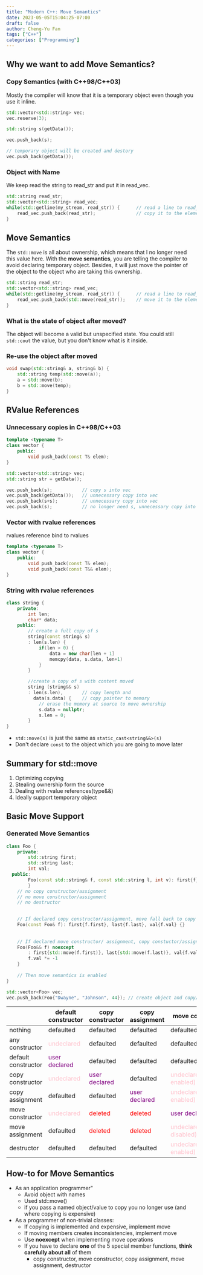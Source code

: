 ```yaml
---
title: "Modern C++: Move Semantics"
date: 2023-05-05T15:04:25-07:00
draft: false
author: Cheng-Yu Fan
tags: ["C++"]
categories: ["Programming"]
---
```

## Why we want to add Move Semantics?

### Copy Semantics (with C++98/C++03)
Mostly the compiler will know that it is a temporary object even though you use it inline.
```cpp
std::vector<std::string> vec;
vec.reserve(3);

std::string s(getData());

vec.push_back(s);

// temporary object will be created and destory
vec.push_back(getData());
```

### Object with Name
We keep read the string to read_str and put it in read_vec.
``` cpp
std::string read_str;
std::vector<std::string> read_vec;
while(std::getline(my_stream, read_str)) {      // read a line to read_str
    read_vec.push_back(read_str);               // copy it to the element of read_vec
}
```

## Move Semantics
The `std::move` is all about ownership, which means that I no longer need this value here. With the **move semantics**, you are telling the compiler to avoid declaring temporary object. Besides, it will just move the pointer of the object to the object who are taking this ownership. 
``` cpp
std::string read_str;
std::vector<std::string> read_vec;
while(std::getline(my_stream, read_str)) {      // read a line to read_str
    read_vec.push_back(std::move(read_str));    // move it to the element of read_vec
}
```

### What is the state of object after moved?
The object will become a valid but unspecified state. You could still `std::cout` the value, but you don't know what is it inside.

### Re-use the object after moved
```cpp
void swap(std::string& a, string& b) {
    std::string temp(std::move(a));
    a = std::move(b);
    b = std::move(temp);
}
```

## RValue References
### Unnecessary copies in C++98/C++03
```cpp
template <typename T>
class vector {
    public:
        void push_back(const T& elem);
}

std::vector<std::string> vec;
std::string str = getData();

vec.push_back(s);           // copy s into vec
vec.push_back(getData());   // unnecessary copy into vec
vec.push_back(s+s);         // unnecessary copy into vec
vec.push_back(s);           // no longer need s, unnecessary copy into vec
```
### Vector with rvalue references
rvalues reference bind to rvalues
```cpp
template <typename T>
class vector {
    public:
        void push_back(const T& elem);
        void push_back(const T&& elem);
}
```

### String with rvalue references
```cpp
class string {
    private:
        int len;
        char* data;
    public:
        // create a full copy of s
        string(const string& s)
        : len(s.len) {
            if(len > 0) {
                data = new char[len + 1]
                memcpy(data, s.data, len+1)
            }
        }

        //create a copy of s with content moved
        string (string&& s)
        : len(s.len),       // copy length and
          data(s.data) {    // copy pointer to memory
            // erase the memory at source to move ownership
            s.data = nullptr;
            s.len = 0;
        } 
}
```
* `std::move(s)` is just the same as `static_cast<string&&>(s)`
* Don't declare `const` to the object which you are going to move later

## Summary for std::move
1. Optimizing copying
2. Stealing ownership form the source
3. Dealing with rvalue references(type&&)
4. Ideally support temporary object

## Basic Move Support

### Generated Move Semantics
```cpp
class Foo {
    private:
        std::string first;
        std::string last;
        int val;
  public:
        Foo(const std::string& f, const std::string l, int v): first{f}, last{l}, val{v} {   
        }
    // no copy constructor/assignment 
    // no move constructor/assignment
    // no destructor

    
    // If declared copy constructor/assignment, move fall back to copy constuctor/assignment
    Foo(const Foo& f): first{f.first}, last{f.last}, val{f.val} {}
    
    
    // If declared move constructor/ assignment, copy constuctor/assignment deleted because of speical user-declared speoical move member function
    Foo(Foo&& f) noexcept
        : first{std::move(f.first)}, last{std::move(f.last)}, val{f.val} {
        f.val *= -1
    }
    
    // Then move semantics is enabled 
}

std::vector<Foo> vec;
vec.push_back(Foo{"Dwayne", "Johnson", 44}); // create object and copy/move into vec;
```


|  | default constructor | copy constructor | copy assignment | move consturctor | move assignment | destructor | 
| -------- | -------- | -------- | -------- | -------- | -------- | -------- | 
| nothing | defaulted | defaulted | defaulted | defaulted | defaulted | defaulted | 
| any constructor | <span style="color:pink">undeclared</span> | defaulted | defaulted | defaulted | defaulted | defaulted | 
| default constructor | <span style="color:purple">user declared</span> | defaulted | defaulted | defaulted | defaulted | defaulted | 
| copy constructor | <span style="color:pink">undeclared</span> | <span style="color:purple">user declared</span> | defaulted | <span style="color:pink">undeclared(fallback enabled)</span> | <span style="color:pink">undeclared(fallback enabled)</span> | defaulted | 
| copy assignment | defaulted | defaulted | <span style="color:purple">user declared</span> | <span style="color:pink">undeclared(fallback enabled) | <span style="color:pink">undeclared(fallback enabled)</span> | defaulted | 
| move constructor | <span style="color:pink">undeclared</span> | <span style="color:red">deleted</span> | <span style="color:red">deleted</span> | <span style="color:purple">user declared</span> | <span style="color:pink">undeclared(fallback disabled)</span> | defaulted | 
| move assignment | defaulted | <span style="color:red">deleted</span> | <span style="color:red">deleted</span> | <span style="color:pink">undeclared(fallback disabled)</span> | <span style="color:purple">user declared</span> | defaulted | 
| destructor | defaulted | defaulted | defaulted | <span style="color:pink">undeclared(fallback enabled)</span> | <span style="color:pink">undeclared(fallback enabled)</span> | <span style="color:purple">user declared</span> | 

## How-to for Move Semantics 
* As an application programmer"
    * Avoid object with names
    * Used std::move()
    * if you pass a named object/value to copy you no longer use (and where copying is expensive)
* As a programmer of non-trivial classes:
    * If copying is implemented and expensive, implement move
    *  If moving members creates inconsistencies, implement move
    *  Use **noexcept** when implementing move operations   
    *  If you have to declare **one** of the 5 special member functions, **think carefully about all** of them
        *  copy constructor, move constructor, copy assignment, move assignment, destructor

